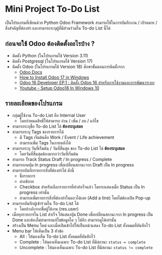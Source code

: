 # Mini Project To-Do List

เป็นโปรแกรมที่เขียนด้วย Python Odoo Framework สามารถใช้ในการบันทึกงาน / เป้าหมาย / สิ่งสำคัญที่ต้องทำ
และสามารถระบุผู้ที่มีส่วนร่วมใน To-do List นี้ได้

## ก่อนจะใช้ Odoo ต้องติดตั้งอะไรบ้าง ?

- ติดตั้ง Python (ในโปรแกรมใช้ Version 3.11)
- ติดตั้ง Postgresql (ในโปรแกรมใช้ Version 17)
- ติดตั้ง Odoo (ในโปรแกรมใช้ Version 18)
ศึกษาขั้นตอนการติดตั้งจาก
    - [Odoo Docs](https://www.odoo.com/documentation/18.0/administration/on_premise/source.html#source-install)
    - [How to Install Odoo 17 in Windows](https://www.cybrosys.com/blog/how-to-install-odoo-17-in-windows)
    - [Odoo 16 Developer EP.1 : ติดตั้ง Odoo 16 สำหรับการใช้งานและการพัฒนาระบบ](https://medium.com/@mango.root23/odoo-16-developer-ep-1-%E0%B8%95%E0%B8%B4%E0%B8%94%E0%B8%95%E0%B8%B1%E0%B9%89%E0%B8%87-odoo-16-%E0%B8%AA%E0%B8%B3%E0%B8%AB%E0%B8%A3%E0%B8%B1%E0%B8%9A%E0%B8%81%E0%B8%B2%E0%B8%A3%E0%B9%83%E0%B8%8A%E0%B9%89%E0%B8%87%E0%B8%B2%E0%B8%99%E0%B9%81%E0%B8%A5%E0%B8%B0%E0%B8%81%E0%B8%B2%E0%B8%A3%E0%B8%9E%E0%B8%B1%E0%B8%92%E0%B8%99%E0%B8%B2%E0%B8%A3%E0%B8%B0%E0%B8%9A%E0%B8%9A-a1bbfb5b8f71)
    - [Youtube - Setup Odoo18 In Windows 10](https://www.youtube.com/watch?v=yyJjsQEo-SU)

## รายละเอียดของโปรแกรม

- กลุ่มผู้ใช้งาน To-do List คือ Internal User
    - โดยกำหนดสิทธิ์ให้สามารถ อ่าน / เพิ่ม / ลบ / แก้ไข
- สามารถระบุชื่อ To-do List ได้ **ต้องระบุเสมอ**
- สามารถระบุ Tags ของรายการได้
    - มี Tags เริ่มต้นคือ Work / Event / Life achievement
    - สามารถเพิ่ม Tags ในภายหลังได้
- สามารถระบุ วันที่เริ่มต้น / วันที่สิ้นสุด ของ To-do List ได้ **ต้องระบุเสมอ**
    - โดยวันที่สิ้นสุดต้องมากกว่าวันที่เริ่มต้น
- สามารถ Track Status Draft / In progress / Complete
- สามารถกดปุ่ม In progress เพื่อเปลี่ยนสถานะจาก Draft เป็น In progress
- สามารถบันทึกรายการสิ่งที่ต้องทำได้ ดังนี้
    - ชื่อรายการ
    - คำอธิบาย
    - Checkbox สำหรับเลือกรายการที่ทำสำเร็จแล้ว โดยจะแสดงเมื่อ Status เป็น In progress เท่านั้น
    - สามารถเพิ่มรายการสิ่งที่ต้องทำในแถวได้เลย (Add a line) โดยไม่ต้องเปิด Pop-up
- สามารถบันทึกผู้เข้าร่วมใน To-do List ได้
    - โดยอ้างอิงจากชื่อผู้ใช้งาน (res.user)
- เมื่อทุกรายการใน List สำเร็จ ให้แสดงปุ่ม Done เพื่อเปลี่ยนสถานะจาก In progress เป็น Done
และต้องไม่สามารถแก้ไขข้อมูลใด ๆ ได้อีก สามารถดูได้เท่านั้น
- สร้างเป็น Menu ใหม่ และเมื่อเปิดเข้าไปให้เป็นหน้าแสดง To-do List ทั้งหมดที่บันทึกไว้
- Menu bar ให้เห็นเป็น 3 หัวข้อ
    - All : ให้มองเห็น To-do List ทั้งหมดที่บันทึกไว้
    - Complete : ให้มองเห็นเฉพาะ To-do List ที่มีสถานะ `status = complete`
    - Uncomplete : ให้มองเห็นเฉพาะ To-do List ที่มีสถานะ `status != complete`

